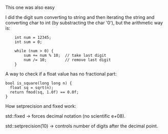 

This one was also easy

I did the digit sum converting to string and then iterating the string and converting char to int (by substracting the char '0'),
but the arithmetic way is:

```
    int num = 12345;
    int sum = 0;

    while (num > 0) {
        sum += num % 10;  // take last digit
        num /= 10;        // remove last digit
    }
```

A way to check if a float value has no fractional part:

```
bool is_square(long long n) {
  float sq = sqrt(n);
  return fmod(sq, 1.0f) == 0.0f;
}
```

How setprecision and fixed work:

std::fixed → forces decimal notation (no scientific e+08).

std::setprecision(10) → controls number of digits after the decimal point.